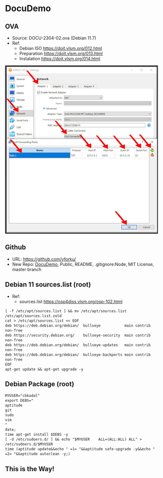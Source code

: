 # DocuDemo

## OVA 
* Source: DOCU-2304-02.ova (Debian 11.7)
* Ref:
  * Debian ISO <https://doit.vlsm.org/012.html>
  * Preparation <https://doit.vlsm.org/013.html>
  * Instalation <https://doit.vlsm.org/014.html>
  
![Port Forwarding](debVBOX-034.jpg)

## Github
* URL: <https://github.com/yforku/>
* New Repo: [DocuDemo](https://github.com/yforku/DocuDemo/), Public, README, .gitignore:Node, MIT License, master branch

## Debian 11 sources.list (root)
* Ref:
  * sources.list <https://osp4diss.vlsm.org/osp-102.html>

```
[ -f /etc/apt/sources.list ] && mv /etc/apt/sources.list /etc/apt/sources.list.zold
cat > /etc/apt/sources.list << EOF
deb https://deb.debian.org/debian/  bullseye           main contrib non-free
deb https://security.debian.org/    bullseye-security  main contrib non-free
deb https://deb.debian.org/debian/  bullseye-updates   main contrib non-free
deb https://deb.debian.org/debian/  bullseye-backports main contrib non-free
EOF
apt-get update && apt-get upgrade -y

```

## Debian Package (root)

```
MYUSER="cbkadal"
export DEBS="
aptitude
git
sudo
vim
"
date;
time apt-get install $DEBS -y
[ -d /etc/sudoers.d/ ] && echo "$MYUSER    ALL=(ALL:ALL) ALL" > /etc/sudoers.d/$MYUSER
time (aptitude update&&echo " =1= "&&aptitude safe-upgrade -y&&echo " =2= "&&aptitude autoclean -y;)

```



## This is the Way!
